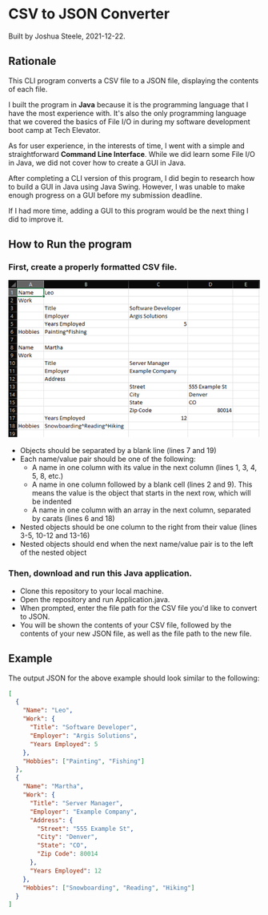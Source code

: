 # CSV to JSON Converter

Built by Joshua Steele, 2021-12-22.

## Rationale

This CLI program converts a CSV file to a JSON file, displaying the contents of each file.

I built the program in **Java** because it is the programming language that I have the most experience with. It's also the only programming language that we covered the basics of File I/O in during my software development boot camp at Tech Elevator.

As for user experience, in the interests of time, I went with a simple and straightforward **Command Line Interface**. While we did learn some File I/O in Java, we did not cover how to create a GUI in Java. 

After completing a CLI version of this program, I did begin to research how to build a GUI in Java using Java Swing. However, I was unable to make enough progress on a GUI before my submission deadline.

If I had more time, adding a GUI to this program would be the next thing I did to improve it.

## How to Run the program

### First, create a properly formatted CSV file.

![Example CSV](./img/example-csv.png)

- Objects should be separated by a blank line (lines 7 and 19)
- Each name/value pair should be one of the following:
    - A name in one column with its value in the next column (lines 1, 3, 4, 5, 8, etc.)
    - A name in one column followed by a blank cell (lines 2 and 9). This means the value is the object that starts in
      the next row, which will be indented
    - A name in one column with an array in the next column, separated by carats (lines 6 and 18)
- Nested objects should be one column to the right from their value (lines 3-5, 10-12 and 13-16)
- Nested objects should end when the next name/value pair is to the left of the nested object

### Then, download and run this Java application.

- Clone this repository to your local machine.
- Open the repository and run Application.java.
- When prompted, enter the file path for the CSV file you'd like to convert to JSON.
- You will be shown the contents of your CSV file, followed by the contents of your new JSON file, as well as the file path to the new file.

## Example

The output JSON for the above example should look similar to the following:

```json
[
  {
    "Name": "Leo",
    "Work": {
      "Title": "Software Developer",
      "Employer": "Argis Solutions",
      "Years Employed": 5
    },
    "Hobbies": ["Painting", "Fishing"]
  },
  {
    "Name": "Martha",
    "Work": {
      "Title": "Server Manager",
      "Employer": "Example Company",
      "Address": {
        "Street": "555 Example St",
        "City": "Denver",
        "State": "CO",
        "Zip Code": 80014
      },
      "Years Employed": 12
    },
    "Hobbies": ["Snowboarding", "Reading", "Hiking"]
  }
]
```

